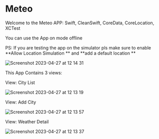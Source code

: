 # Meteo
Welcome to the Meteo APP: Swift, CleanSwift, CoreData, CoreLocation, XCTest

You can use the App on mode offline 

PS: If you are testing the app on the simulator pls make sure to enable **Allow Location Simulation **  and **add a default location **

![Screenshot 2023-04-27 at 12 14 31](https://user-images.githubusercontent.com/35614403/234845595-5943b110-ccc2-4899-b055-039e347be7f0.png)

This App Contains 3 views:

View: City List

![Screenshot 2023-04-27 at 12 13 19](https://user-images.githubusercontent.com/35614403/234845800-d713ba51-ada1-448a-99d2-e46d69f91a6c.png)

View: Add City 

![Screenshot 2023-04-27 at 12 13 57](https://user-images.githubusercontent.com/35614403/234845918-22d3ebad-1334-45b5-a9c2-0579f5c02406.png)

View: Weather Detail 

![Screenshot 2023-04-27 at 12 13 37](https://user-images.githubusercontent.com/35614403/234846020-3d9866fa-ef7c-4946-9c89-ba396b1cb661.png)

